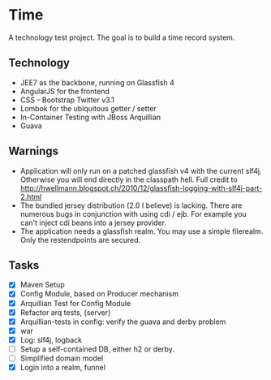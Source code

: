 Time
====
A technology test project. The goal is to build a time record system. 

Technology
----------
* JEE7 as the backbone, running on Glassfish 4
* AngularJS for the frontend
* CSS - Bootstrap Twitter v3.1
* Lombok for the ubiquitous getter / setter
* In-Container Testing with JBoss Arquillian
* Guava 

Warnings
--------
 * Application will only run on a patched glassfish v4 with the current slf4j. Otherwise you will end directly in the classpath hell. Full credit to http://hwellmann.blogspot.ch/2010/12/glassfish-logging-with-slf4j-part-2.html
 * The bundled jersey distribution (2.0 I believe) is lacking. There are numerous bugs in conjunction with using cdi / ejb. For example you can't inject cdi beans into a jersey provider.
 * The application needs a glassfish realm. You may use a simple filerealm. Only the restendpoints are secured. 

Tasks 
-----
- [x] Maven Setup
- [x] Config Module, based on Producer mechanism
- [x] Arquillian Test for Config Module
- [x] Refactor arq tests, (server)
- [x] Arquillian-tests in config: verify the guava and derby problem
- [x] war
- [x] Log: slf4j, logback
- [ ] Setup a self-contained DB, either h2 or derby. 
- [ ] Simplified domain model 
- [x] Login into a realm, funnel
